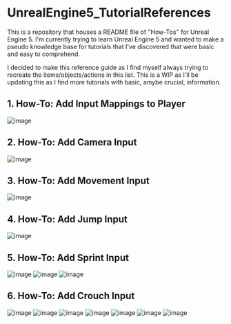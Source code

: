 # UnrealEngine5_TutorialReferences
This is a repository that houses a README file of "How-Tos" for Unreal Engine 5. I'm currently trying to learn Unreal Engine 5 and wanted to make a pseudo knowledge base for tutorials that I've discovered that were basic and easy to comprehend.

I decided to make this reference guide as I find myself always trying to recreate the items/objects/actions in this list. This is a WIP as I'll be updating this as I find more tutorials with basic, amybe crucial, information.

## 1. How-To: Add Input Mappings to Player
![image](https://github.com/user-attachments/assets/8a017d64-0deb-4e04-9c9c-2f9850bb0664)


## 2. How-To: Add Camera Input
![image](https://github.com/user-attachments/assets/b596eac0-7860-4345-b9ff-2a7ce9c0a303)


## 3. How-To: Add Movement Input
![image](https://github.com/user-attachments/assets/a111bc7e-786d-4602-83ea-328df86c4dce)


## 4. How-To: Add Jump Input
![image](https://github.com/user-attachments/assets/3c2e2b74-dc8d-488b-a995-bed2bc08f5eb)


## 5. How-To: Add Sprint Input
![image](https://github.com/user-attachments/assets/116047e8-6409-497e-9531-320e39bb9ea6)
![image](https://github.com/user-attachments/assets/86c091d2-7345-45a0-a5df-126c69fd8876)
![image](https://github.com/user-attachments/assets/d4098fe9-98b3-4a33-b199-fc8a12811077)


## 6. How-To: Add Crouch Input
![image](https://github.com/user-attachments/assets/8ac6ee92-3ac2-48de-9981-f86d6dc1b78b)
![image](https://github.com/user-attachments/assets/9aad2174-4896-4ea8-a0ff-a85914b1bc94)
![image](https://github.com/user-attachments/assets/93a15e97-e267-405e-8a6b-e6858fbab34e)
![image](https://github.com/user-attachments/assets/d3e594ec-d058-4c56-b48e-48f417bacc1a)
![image](https://github.com/user-attachments/assets/25991381-5618-45d3-aeb0-98e461bdc7ae)
![image](https://github.com/user-attachments/assets/439e2952-cff8-4183-98ad-43ff420da12f)
![image](https://github.com/user-attachments/assets/6e390d2b-880f-4b43-b15e-5c85ce699f15)

